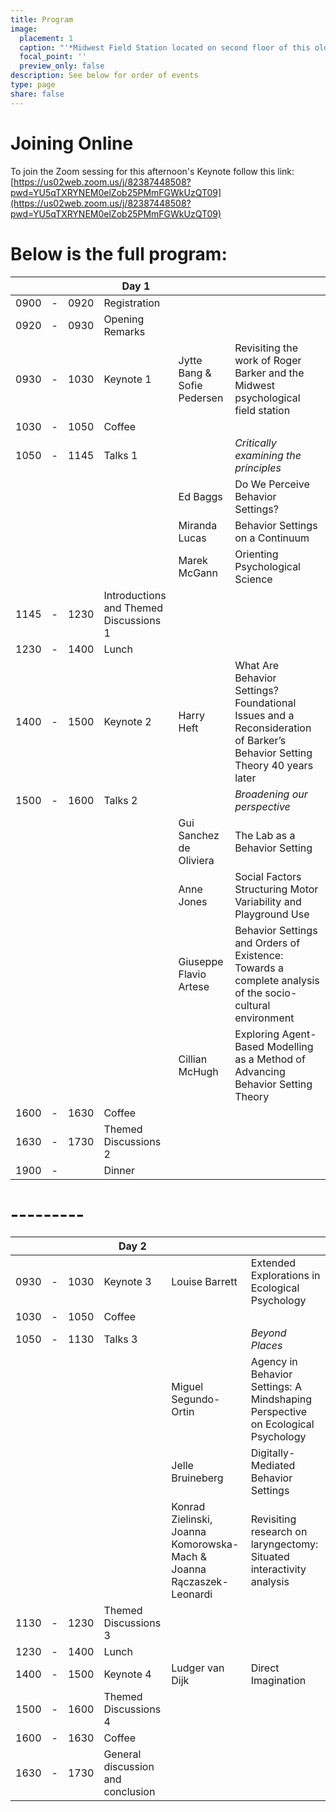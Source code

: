 ```yaml
---
title: Program
image:
  placement: 1
  caption: "'*Midwest Field Station located on second floor of this old Bank Building*'"
  focal_point: ''
  preview_only: false
description: See below for order of events
type: page
share: false
---
```


# Joining Online

To join the Zoom sessing for this afternoon's Keynote follow this link:<br>
[https://us02web.zoom.us/j/82387448508?pwd=YU5qTXRYNEM0elZob25PMmFGWkUzQT09](https://us02web.zoom.us/j/82387448508?pwd=YU5qTXRYNEM0elZob25PMmFGWkUzQT09)

# Below is the full program:


| | | | Day 1 |  | |
|---|-----|------|------------|------------|-----|
| 0900 | - | 0920 | Registration |   | |
| 0920 | - | 0930 | Opening Remarks | | |
| 0930 | - | 1030 | Keynote 1 | Jytte Bang & Sofie Pedersen | Revisiting the work of Roger Barker and the Midwest psychological field station |
| 1030 | - | 1050 | Coffee |  | |
| 1050 | - | 1145 | Talks 1 | |  *Critically examining the principles* | 
| | | | | Ed Baggs | Do We Perceive Behavior Settings? |
| | | | | Miranda Lucas | Behavior Settings on a Continuum |
| | | | | Marek McGann  | Orienting Psychological Science |
| 1145 | - | 1230 | Introductions and Themed Discussions 1 |  | |
| 1230 | - | 1400 | Lunch |  | |
| 1400 | - | 1500 | Keynote 2 | Harry Heft  | What Are Behavior Settings? Foundational Issues and a Reconsideration of Barker’s Behavior Setting Theory 40 years later |
| 1500 | - | 1600 | Talks 2 | | *Broadening our perspective* | | 
| | | | | Gui Sanchez de Oliviera | The Lab as a Behavior Setting |
| | | | | Anne Jones | Social Factors Structuring Motor Variability and Playground Use |
| | | | | Giuseppe Flavio Artese | Behavior Settings and Orders of Existence: Towards a complete analysis of the socio-cultural environment |
| | | | | Cillian McHugh |   Exploring Agent-Based Modelling as a Method of Advancing Behavior Setting Theory |
| 1600 | - | 1630 | Coffee |  | |
| 1630 | - | 1730 | Themed Discussions 2 |  | |
| 1900 | - |  | Dinner | | |




# ---------

| | | | Day 2 |  | |
|---|-----|------|------------|------------|-----|
| 0930 | - | 1030 | Keynote 3 | Louise Barrett  |  Extended Explorations in Ecological Psychology |
| 1030 | - | 1050 | Coffee |  | |
| 1050 | - | 1130 | Talks 3 | |  *Beyond Places* | 
| | | | | Miguel Segundo-Ortin | Agency in Behavior Settings: A Mindshaping Perspective on Ecological Psychology |
| | | | | Jelle Bruineberg | Digitally-Mediated Behavior Settings |
| | | | | Konrad Zielinski, Joanna Komorowska-Mach & Joanna Rączaszek-Leonardi | Revisiting research on laryngectomy: Situated interactivity analysis |
| 1130 | - | 1230 | Themed Discussions 3 |  | |
| 1230 | - | 1400 | Lunch |  | |
| 1400 | - | 1500 | Keynote 4 | Ludger van Dijk | Direct Imagination |
| 1500 | - | 1600 | Themed Discussions 4 | | | | 
| 1600 | - | 1630 | Coffee |  | |
| 1630 | - | 1730 | General discussion and conclusion |  | |
